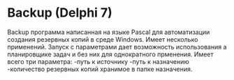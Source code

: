 # Backup (Delphi 7)
Backup программа написанная на языке Pascal для автоматизации создания резервных копий в среде Windows. Имеет несколько применений. Запуск с параметрами дает возможность использования а планировщике задач и без них для однократного прменения. 
Имеет всего три параметра:
-путь к источнику 
-путь к назначению 
-количество резервных копий хранимое в папке назначения.

